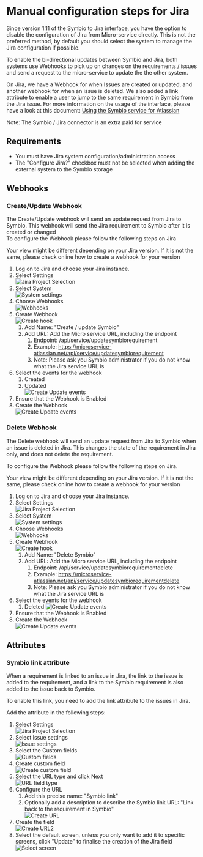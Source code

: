 # Manual configuration steps for Jira
Since version 1.11 of the Symbio to Jira interface, you have the option to disable the configuration of Jira from Micro-service directly.
This is not the preferred method, by default you should select the system to manage the Jira configuration if possible.


To enable the bi-directional updates between Symbio and Jira, both systems use Webhooks to pick up on changes on the requirements / issues and send a request to the micro-service to update the the other system.

On Jira, we have a Webhook for when Issues are created or updated, and another webhook for when an issue is deleted. We also added a link attribute to enable a user to jump to the same requirement in Symbio from the Jira issue.
For more information on the usage of the interface, please have a look at this document: [Using the Symbio service for Atlassian](using_symbioatlassian.md)

Note: The Symbio / Jira connector is an extra paid for service

## Requirements
- You must have Jira system configuration/administration access
- The "Configure Jira?" checkbox must not be selected when adding the external system to the Symbio storage

## Webhooks

### Create/Update Webhook
The Create/Update webhook will send an update request from Jira to Symbio. This webhook will send the Jira requirement to Symbio after it is created or changed  
To configure the Webhook please follow the following steps on Jira

Your view might be different depending on your Jira version. If it is not the same, please check online how to create a webhook for your version
1. Log on to Jira and choose your Jira instance.
1. Select Settings  
![Jira Project Selection](media/settingsjira.png)
1. Select System  
![System settings](media/settingssystem.png)
1. Choose Webhooks  
![Webhooks](media/settingswebhooks.png)
1. Create Webhook  
![Create hook](media/createwebhook.png)
   1. Add Name: "Create / update Symbio"
   1. Add URL: Add the Micro service URL, including the endpoint
      1. Endpoint: /api/service/updatesymbiorequirement
      1. Example: https://microservice-atlassian.net/api/service/updatesymbiorequirement
      3. Note: Please ask you Symbio administrator if you do not know what the Jira service URL is
  1. Select the events for the webhook
     1. Created
     1. Updated  
     ![Create Update events](media/whcreateupdate.png)
  1. Ensure that the Webhook is Enabled
  1. Create the Webhook  
![Create Update events](media/whcreate.png)

### Delete Webhook
The Delete webhook will send an update request from Jira to Symbio when an issue is deleted in Jira. This changes the state of the requirement in Jira only, and does not delete the requirement.   

To configure the Webhook please follow the following steps on Jira.

Your view might be different depending on your Jira version. If it is not the same, please check online how to create a webhook for your version
1. Log on to Jira and choose your Jira instance.
1. Select Settings  
![Jira Project Selection](media/settingsjira.png)
1. Select System  
![System settings](media/settingssystem.png)
1. Choose Webhooks  
![Webhooks](media/settingswebhooks.png)
1. Create Webhook  
![Create hook](media/createwebhook.png)
   1. Add Name: "Delete Symbio"
   1. Add URL: Add the Micro service URL, including the endpoint
      1. Endpoint: /api/service/updatesymbiorequirementdelete
      1. Example: https://microservice-atlassian.net/api/service/updatesymbiorequirementdelete
      3. Note: Please ask you Symbio administrator if you do not know what the Jira service URL is
  1. Select the events for the webhook
     1. Deleted
     ![Create Update events](media/whdeleted.png)
  1. Ensure that the Webhook is Enabled
  1. Create the Webhook  
![Create Update events](media/whcreate.png)

## Attributes

### Symbio link attribute
When a requirement is linked to an issue in Jira, the link to the issue is added to the requirement, and a link to the Symbio requirement is also added to the issue back to Symbio.

To enable this link, you need to add the link attribute to the issues in Jira.

Add the attribute in the following steps:
1. Select Settings  
![Jira Project Selection](media/settingsjira.png)
1. Select Issue settings  
![Issue settings](media/settingsissues.png)
1. Select the Custom fields  
![Custom fields](media/attrcustomfields.png)
1. Create custom field  
![Create custom field](media/createcustomfield.png)
1. Select the URL type and click Next  
![URL field type](media/selecturltype.png)
1. Configure the URL
   1. Add this precise name: "Symbio link"
   2. Optionally add a description to describe the Symbio link URL: "Link back to the requirement in Symbio"  
![Create URL](media/configurefield.png)
1. Create the field  
![Create URL2](media/fieldcreate.png)
1. Select the default screen, unless you only want to add it to specific screens, click "Update" to finalise the creation of the Jira field
![Select screen](media/defaultscreen.png)